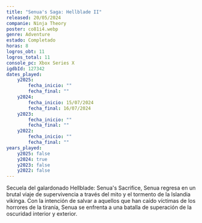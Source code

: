 ```yaml
---
title: "Senua's Saga: Hellblade II"
released: 20/05/2024
companie: Ninja Theory
poster: co81i4.webp
genre: Adventure
estado: Completado
horas: 8
logros_obt: 11
logros_total: 11
console_pc: Xbox Series X
igdbId: 127342
dates_played:
    y2025:
        fecha_inicio: ""
        fecha_final: ""
    y2024:
        fecha_inicio: 15/07/2024
        fecha_final: 16/07/2024
    y2023:
        fecha_inicio: ""
        fecha_final: ""
    y2022:
        fecha_inicio: ""
        fecha_final: ""
years_played:
    y2025: false
    y2024: true
    y2023: false
    y2022: false
---
```


Secuela del galardonado Hellblade: Senua's Sacrifice, Senua regresa en un brutal viaje de supervivencia a través del mito y el tormento de la Islandia vikinga. Con la intención de salvar a aquellos que han caído víctimas de los horrores de la tiranía, Senua se enfrenta a una batalla de superación de la oscuridad interior y exterior.